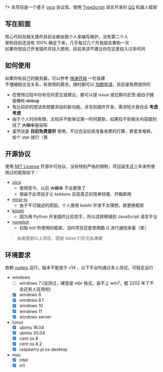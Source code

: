 ?> 本项目是一个基于 [oicq](https://github.com/takayama-lily/oicq) 协议库，使用 [TypeScript](https://www.typescriptlang.org/) 语言开发的 [QQ](https://im.qq.com/index) 机器人框架

## 写在前面

核心代码及相关插件目前全都由我个人来编写维护，没有第二个人  
架构目前还没有 100% 确定下来，几乎每过几个月我就会重构一次  
如果你想自己开发插件并投入使用，目前来讲不建议你在这里投入过多时间

## 如何使用

如果你有自己的服务器，可以参考 [快速开始](guide/start) 一栏自建  
不懂编程也没关系，有使用的需求，随时都可以 [加群申请](https://jq.qq.com/?_wv=1027&k=3hcWCnhq)，目前是免费提供的

- 在使用过程中你有任何意见或建议，都可以提 issue 或在群内反馈 ~~说白了就是帮忙 debug~~
- 有比较好的想法和想要添加的新功能，涉及到插件开发，需求较大我也会 **考虑考虑**
- 由于个人时间有限，文档并不能保证第一时间更新，如果找不到相关内容就别找了 ~~大概率是没写~~
- 虽然说是 **目前免费提供** 使用，不过也没后续准备收费的打算，靠爱发电嘛，给个 star 就行（笑

## 开源协议

使用 [MIT License](https://github.com/kokkorojs/kokkoro/blob/master/LICENSE) 开源许可协议，没有特别严格的限制，项目诞生这三年来所使用过的框架如下：

- [oicq](https://github.com/takayama-lily/oicq)
  + 使用至今，以后 ~~大概率~~ 不会更换了
  + 得益于此项目才让 kokkoro 实现真正的简单轻便、开箱即用
- [mirai-ts](https://github.com/YunYouJun/mirai-ts)
  + 由于不可描述的原因，个人使用 koishi 开发不太理想，故更换框架
- [koishi](https://github.com/koishijs/koishi)
  + 因为用 Python 开发插件比较苦手，所以选择移植到 JavaScript 语言平台
- [nonebot](https://github.com/nonebot/nonebot)
  + 初版 bot 所使用的框架，当时项目还是使用酷 Q 进行通信来着（笑）

> 由衷感谢以上项目，感谢 dalao 们的无私奉献

## 环境要求

依赖 [nodejs](https://nodejs.org/zh-cn/) 运行，版本不能低于 v14 ，以下平台均通过本人测试，可稳定运行

- windows
  + [ ] windows 7 (没测过，硬盘是 mbr 格式，装不上 win7，都 2202 年了不会还有人在用吧)
  + [x] windows 8
  + [x] windows 8.1
  + [x] windows 10
  + [x] windows 11
  + [x] windows server
- lunux
  + [x] ubintu 18.04
  + [x] ubintu 20.04
  + [x] cent os 8
  + [x] cent os 8.2
  + [x] raspberry pi os desktop
- mac
  + [x] intel
  + [x] m1
